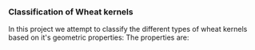 ### Classification of Wheat kernels ###

In this project we attempt to classify the different types of wheat kernels based on it's geometric properties:
The properties are:
